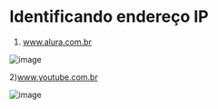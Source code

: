 <h1>Identificando endereço IP</h1>

1) www.alura.com.br

![image](https://github.com/re-na-ta/programa_desenvolve_boticario/assets/83365217/315fe867-144f-4dfb-8273-b046ff14a203)

2)www.youtube.com.br

![image](https://github.com/re-na-ta/programa_desenvolve_boticario/assets/83365217/3b1066f5-6629-4c94-9ab8-5d70cbffd575)

